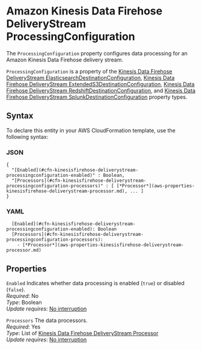 # Amazon Kinesis Data Firehose DeliveryStream ProcessingConfiguration<a name="aws-properties-kinesisfirehose-deliverystream-processingconfiguration"></a>

The `ProcessingConfiguration` property configures data processing for an Amazon Kinesis Data Firehose delivery stream\.

`ProcessingConfiguration` is a property of the [Kinesis Data Firehose DeliveryStream ElasticsearchDestinationConfiguration](aws-properties-kinesisfirehose-deliverystream-elasticsearchdestinationconfiguration.md), [Kinesis Data Firehose DeliveryStream ExtendedS3DestinationConfiguration](aws-properties-kinesisfirehose-deliverystream-extendeds3destinationconfiguration.md), [Kinesis Data Firehose DeliveryStream RedshiftDestinationConfiguration](aws-properties-kinesisfirehose-deliverystream-redshiftdestinationconfiguration.md), and [Kinesis Data Firehose DeliveryStream SplunkDestinationConfiguration](aws-properties-kinesisfirehose-deliverystream-splunkdestinationconfiguration.md) property types\. 

## Syntax<a name="aws-properties-kinesisfirehose-deliverystream-processingconfiguration-syntax"></a>

To declare this entity in your AWS CloudFormation template, use the following syntax:

### JSON<a name="aws-properties-kinesisfirehose-deliverystream-processingconfiguration-syntax.json"></a>

```
{
  "[Enabled](#cfn-kinesisfirehose-deliverystream-processingconfiguration-enabled)" : Boolean,
  "[Processors](#cfn-kinesisfirehose-deliverystream-processingconfiguration-processors)" : [ [*Processor*](aws-properties-kinesisfirehose-deliverystream-processor.md), ... ]
}
```

### YAML<a name="aws-properties-kinesisfirehose-deliverystream-processingconfiguration-syntax.yaml"></a>

```
  [Enabled](#cfn-kinesisfirehose-deliverystream-processingconfiguration-enabled): Boolean
  [Processors](#cfn-kinesisfirehose-deliverystream-processingconfiguration-processors): 
    - [*Processor*](aws-properties-kinesisfirehose-deliverystream-processor.md)
```

## Properties<a name="aws-properties-kinesisfirehose-deliverystream-processingconfiguration-properties"></a>

`Enabled`  <a name="cfn-kinesisfirehose-deliverystream-processingconfiguration-enabled"></a>
Indicates whether data processing is enabled \(`true`\) or disabled \(`false`\)\.  
 *Required*: No  
*Type*: Boolean  
 *Update requires*: [No interruption](using-cfn-updating-stacks-update-behaviors.md#update-no-interrupt) 

`Processors`  <a name="cfn-kinesisfirehose-deliverystream-processingconfiguration-processors"></a>
The data processors\.  
 *Required*: Yes  
 *Type*: List of [Kinesis Data Firehose DeliveryStream Processor](aws-properties-kinesisfirehose-deliverystream-processor.md)  
 *Update requires*: [No interruption](using-cfn-updating-stacks-update-behaviors.md#update-no-interrupt) 